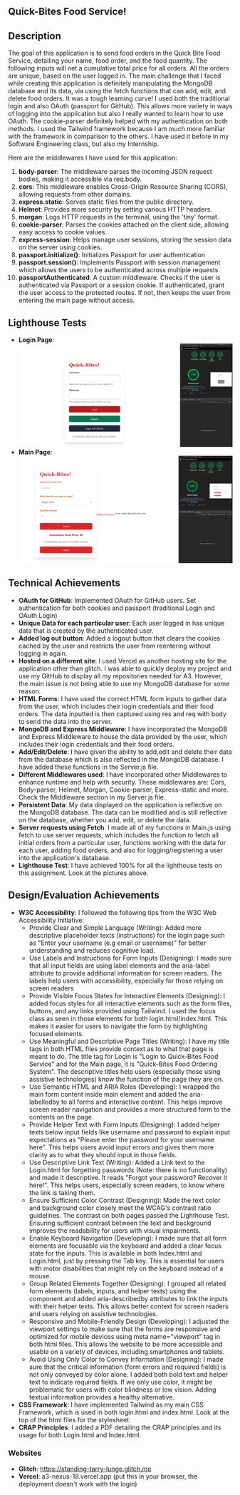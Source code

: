 ## Quick-Bites Food Service!

## Description

The goal of this application is to send food orders in the Quick Bite Food Service, detailing your name, food order, and the food quantity. The following inputs will net a cumulative total price for all orders. All the orders are unique, based on the user logged in.
The main challenge that I faced while creating this application is definitely manipulating the MongoDB database and its data, via using the fetch functions that can add, edit, and delete food orders. It was a tough learning curve! 
I used both the traditional login and also OAuth (passport for GitHub). This allows more variety in ways of logging into the application but also I really wanted to learn how to use OAuth. The cookie-parser definitely helped with my authentication on both methods.
I used the Tailwind framework because I am much more familiar with the framework in comparison to the others. I have used it before in my Software Engineering class, but also my Internship.

Here are the middlewares I have used for this application:
1. **body-parser**: The middleware parses the incoming JSON request bodies, making it accessible via req.body.
2. **cors**: This middleware enables Cross-Origin Resource Sharing (CORS), allowing requests from other domains.
3. **express.static**: Serves static files from the public directory.
4. **Helmet**: Provides more security by setting various HTTP headers.
5. **morgan**: Logs HTTP requests in the terminal, using the 'tiny' format.
6. **cookie-parser**: Parses the cookies attached on the client side, allowing easy access to cookie values.
7. **express-session**: Helps manage user sessions, storing the session data on the server using cookies.
8. **passport.initialize()**: Initializes Passport for user authentication
9. **passport.session()**: Implements Passport with session management which allows the users to be authenticated across multiple requests
10. **passportAuthenticated**: A custom middleware. Checks if the user is authenticated via Passport or a session cookie. If authenticated, grant the user access to the protected routes. If not, then keeps the user from entering the main page without access.  

## Lighthouse Tests
- **Login Page**: ![login.png](login.png)
- **Main Page**: ![main.png](main.png)

## Technical Achievements
- **OAuth for GitHub**: Implemented OAuth for GitHub users. Set authentication for both cookies and passport (traditional Logjn and OAuth Login)
- **Unique Data for each particular user**: Each user logged in has unique data that is created by the authenticated user. 
- **Added log out button**: Added a logout button that clears the cookies cached by the user and restricts the user from reentering without logging in again.
- **Hosted on a different site**: I used Vercel as another hosting site for the application other than glitch. I was able to quickly deploy my project and use my GitHub to display all my repositories needed for A3. However, the main issue is not being able to use my MongoDB database for some reason.
- **HTML Forms**: I have used the correct HTML form inputs to gather data from the user, which includes their login credentials and their food orders. The data inputted is then captured using res and req with body to send the data into the server.
- **MongoDB and Express Middleware**: I have incorporated the MongoDB and Express Middleware to house the data provided by the user, which includes their login credentials and their food orders.
- **Add/Edit/Delete**: I have given the ability to add,edit and delete their data from the database which is also reflected in the MongoDB database. I have added these functions in the Server.js file.
- **Different Middlewares used**: I have incorporated other Middlewares to enhance runtime and help with security. These middlewares are: Cors, Body-parser, Helmet, Morgan, Cookie-parser, Express-static and more. Check the Middleware section in my Server.js file.
- **Persistent Data**: My data displayed on the application is reflective on the MongoDB database. The data can be modified and is still reflective on the database, whether you add, edit, or delete the data.
- **Server requests using Fetch**: I made all of my functions in Main.js using fetch to use server requests, which includes the function to fetch all initial orders from a particular user, functions working with the data for each user, adding food orders, and also for logging/registering a user into the application's database.
- **Lighthouse Test**: I have achieved 100% for all the lighthouse tests on this assignment. Look at the pictures above.

## Design/Evaluation Achievements
- **W3C Accessibility**: I followed the following tips from the W3C Web Accessibility Initiative:
  - Provide Clear and Simple Language (Writing): Added more descriptive placeholder texts (instructions) for the login page such as "Enter your username (e.g email or username)" for better understanding and reduces cognitive load.
  - Use Labels and Instructions for Form Inputs (Designing): I made sure that all input fields are using label elements and the aria-label attribute to provide additional information for screen readers. The labels help users with accessibility, especially for those relying on screen readers
  - Provide Visible Focus States for Interactive Elements (Designing): I added focus styles for all interactive elements such as the form files, buttons, and any links provided using Tailwind. I used the focus class as seen in those elements for both login.html/index.html. This makes it easier for users to navigate the form by highlighting focused elements.
  - Use Meaningful and Descriptive Page Titles (Writing): I have my title tags in both HTML files provide context as to what that page is meant to do. The title tag for Login is "Login to Quick-Bites Food Service" and for the Main page, it is "Quick-Bites Food Ordering System". The descriptive titles help users (especially those using assistive technologies) know the function of the page they are on.
  - Use Semantic HTML and ARIA Roles (Developing): I wrapped the main form content inside main element and added the aria-labelledby to all forms and interactive content. This helps improve screen reader navigation and provides a more structured form to the contents on the page.
  - Provide Helper Text with Form Inputs (Designing): I added helper texts below input fields like username and password to explain input expectations as "Please enter the password for your username here". This helps users avoid input errors and gives them more clarity as to what they should input in those fields.
  - Use Descriptive Link Text (Writing): Added a Link text to the Login.html for forgetting passwords (Note: there is no functionality) and made it descriptive. It reads "Forgot your password? Recover it here!". This helps users, especially screen readers, to know where the link is taking them.
  - Ensure Sufficient Color Contrast (Designing): Made the text color and background color closely meet the WCAG's contrast ratio guidelines. The contrast on both pages passed the Lighthouse Test. Ensuring sufficient contrast between the text and background improves the readability for users with visual impairments.
  - Enable Keyboard Navigation (Developing): I made sure that all form elements are focusable via the keyboard and added a clear focus state for the inputs. This is available in both Index.html and Login.html, just by pressing the Tab key. This is essential for users with motor disabilities that might rely on the keyboard instead of a mouse.
  - Group Related Elements Together (Designing): I grouped all related form elements (labels, inputs, and helper texts) using the <div> component and added aria-describedby attributes to link the inputs with their helper texts. This allows better context for screen readers and users relying on assistive technologies.
  - Responsive and Mobile-Friendly Design (Developing): I adjusted the viewport settings to make sure that the forms are responsive and optimized for mobile devices using meta name="viewport" tag in both html files. This allows the website to be more accessible and usable on a variety of devices, including smartphones and tablets.
  - Avoid Using Only Color to Convey Information (Designing): I made sure that the critical information (form errors and required fields) is not only conveyed by color alone. I added both bold text and helper text to indicate required fields. If we only use color, it might be problematic for users with color blindness or low vision. Adding textual information provides a healthy alternative.
- **CSS Framework**: I have implemented Tailwind as my main CSS Framework, which is used in both login.html and index.html. Look at the top of the html files for the stylesheet.
- **CRAP Principles**: I added a PDF detailing the CRAP principles and its usage for both Login.html and Index.html.

### Websites
- **Glitch**: https://standing-tarry-lunge.glitch.me
- **Vercel**: a3-nexus-18.vercel.app (put this in your browser, the deployment doesn't work with the login)